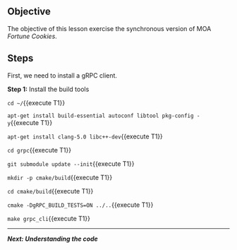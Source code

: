 ## Objective
The objective of this lesson exercise the synchronous version of MOA *Fortune Cookies*.

## Steps

First, we need to install a gRPC client.

**Step 1:** Install the build tools

`cd ~/`{{execute T1}}

`apt-get install build-essential autoconf libtool pkg-config -y`{{execute T1}}

`apt-get install clang-5.0 libc++-dev`{{execute T1}}

`cd grpc`{{execute T1}}
 
`git submodule update --init`{{execute T1}}

`mkdir -p cmake/build`{{execute T1}}

`cd cmake/build`{{execute T1}}

`cmake -DgRPC_BUILD_TESTS=ON ../..`{{execute T1}}

`make grpc_cli`{{execute T1}}

---

***Next: Understanding the code***